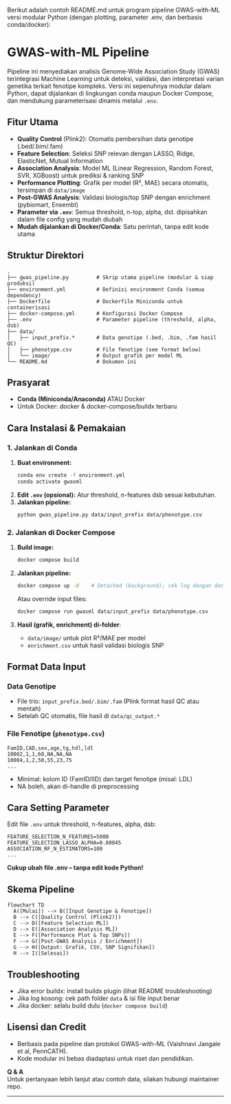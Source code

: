 Berikut adalah contoh README.md untuk program pipeline GWAS-with-ML versi modular Python (dengan plotting, parameter .env, dan berbasis conda/docker):

# GWAS-with-ML Pipeline

Pipeline ini menyediakan analisis Genome-Wide Association Study (GWAS) terintegrasi Machine Learning untuk deteksi, validasi, dan interpretasi varian genetika terkait fenotipe kompleks. Versi ini sepenuhnya modular dalam Python, dapat dijalankan di lingkungan conda maupun Docker Compose, dan mendukung parameterisasi dinamis melalui `.env`.

## Fitur Utama

- **Quality Control** (Plink2): Otomatis pembersihan data genotipe (.bed/.bim/.fam)
- **Feature Selection**: Seleksi SNP relevan dengan LASSO, Ridge, ElasticNet, Mutual Information
- **Association Analysis**: Model ML (Linear Regression, Random Forest, SVR, XGBoost) untuk prediksi & ranking SNP
- **Performance Plotting**: Grafik per model (R², MAE) secara otomatis, tersimpan di `data/image`
- **Post-GWAS Analysis**: Validasi biologis/top SNP dengan enrichment (pybiomart, Ensembl)
- **Parameter via `.env`**: Semua threshold, n-top, alpha, dst. dipisahkan dalam file config yang mudah diubah
- **Mudah dijalankan di Docker/Conda**: Satu perintah, tanpa edit kode utama

## Struktur Direktori

```
.
├── gwas_pipeline.py         # Skrip utama pipeline (modular & siap produksi)
├── environment.yml          # Definisi environment Conda (semua dependency)
├── Dockerfile               # Dockerfile Miniconda untuk containerisasi
├── docker-compose.yml       # Konfigurasi Docker Compose
├── .env                     # Parameter pipeline (threshold, alpha, dsb)
├── data/
│   ├── input_prefix.*       # Data genotipe (.bed, .bim, .fam hasil QC)
│   ├── phenotype.csv        # File fenotipe (see format below)
│   └── image/               # Output grafik per model ML
└── README.md                # Dokumen ini
```

## Prasyarat

- **Conda (Miniconda/Anaconda)** ATAU Docker
- Untuk Docker: docker & docker-compose/buildx terbaru

## Cara Instalasi & Pemakaian

### 1. Jalankan di Conda

1. **Buat environment:**
    ```bash
    conda env create -f environment.yml
    conda activate gwasml
    ```
2. **Edit `.env` (opsional):** Atur threshold, n-features dsb sesuai kebutuhan.
3. **Jalankan pipeline:**
    ```bash
    python gwas_pipeline.py data/input_prefix data/phenotype.csv
    ```

### 2. Jalankan di Docker Compose

1. **Build image:**
    ```bash
    docker compose build
    ```
2. **Jalankan pipeline:**
    ```bash
    docker compose up -d    # Detached (background); cek log dengan docker compose logs -f gwasml
    ```
    Atau override input files:
    ```bash
    docker compose run gwasml data/input_prefix data/phenotype.csv
    ```

3. **Hasil (grafik, enrichment) di-folder**:
    - `data/image/` untuk plot R²/MAE per model
    - `enrichment.csv` untuk hasil validasi biologis SNP

## Format Data Input

### Data Genotipe
- File trio: `input_prefix.bed/.bim/.fam` (Plink format hasil QC atau mentah)
- Setelah QC otomatis, file hasil di `data/qc_output.*`

### File Fenotipe (`phenotype.csv`)
```csv
FamID,CAD,sex,age,tg,hdl,ldl
10002,1,1,60,NA,NA,NA
10004,1,2,50,55,23,75
...
```
- Minimal: kolom ID (FamID/IID) dan target fenotipe (misal: LDL)
- NA boleh, akan di-handle di preprocessing

## Cara Setting Parameter

Edit file `.env` untuk threshold, n-features, alpha, dsb:

```
FEATURE_SELECTION_N_FEATURES=5000
FEATURE_SELECTION_LASSO_ALPHA=0.00045
ASSOCIATION_RF_N_ESTIMATORS=100
...
```
**Cukup ubah file .env – tanpa edit kode Python!**

## Skema Pipeline

```mermaid
flowchart TD
  A([Mulai]) --> B([Input Genotipe & Fenotipe])
  B --> C([Quality Control (Plink2)])
  C --> D([Feature Selection ML])
  D --> E([Association Analysis ML])
  E --> F([Performance Plot & Top SNPs])
  F --> G([Post-GWAS Analysis / Enrichment])
  G --> H([Output: Grafik, CSV, SNP Signifikan])
  H --> I([Selesai])
```

## Troubleshooting

- Jika error buildx: install buildx plugin (lihat README troubleshooting)
- Jika log kosong: cek path folder `data` & isi file input benar
- Jika docker: selalu build dulu (`docker compose build`)

## Lisensi dan Credit

- Berbasis pada pipeline dan protokol GWAS-with-ML (Vaishnavi Jangale et al, PennCATH).
- Kode modular ini bebas diadaptasi untuk riset dan pendidikan.

**Q & A**  
Untuk pertanyaan lebih lanjut atau contoh data, silakan hubungi maintainer repo.

---